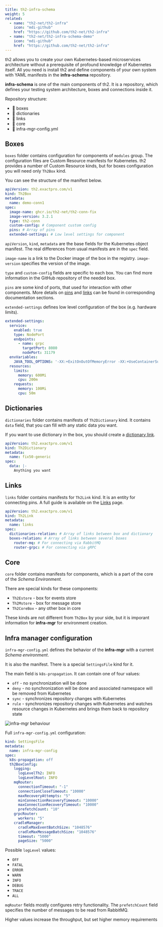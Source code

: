 ```yaml
---
title: th2-infra-schema
weight: 5
related:
  - name: "th2-net/th2-infra"
    icon: "mdi-github"
    href: "https://github.com/th2-net/th2-infra"
  - name: "th2-net/th2-infra-schema-demo"
    icon: "mdi-github"
    href: "https://github.com/th2-net/th2-infra"
---
```


th2 allows you to create your own Kubernetes-based microservices architecture without a prerequisite of profound knowledge of Kubernetes itself. 
All you need is install th2 and define components of your own system with YAML manifests in the **infra-schema** repository.

<!--more-->

**infra-schema** is one of the main components of th2. 
It is a repository, which defines your testing system architecture, boxes and connections inside it.

Repository structure:
- 📁 boxes
- 📁 dictionaries
- 📁 links
- 📁 core
- 📄 infra-mgr-config.yml

## Boxes

`boxes` folder contains configuration for components of `modules` group. 
The configuration files are Custom Resource manifests for Kubernetes. 
th2 provides a number of <term term="Custom resource">Custom Resource</term> kinds, but for boxes configuration you will need only `Th2Box` kind.

You can see the structure of the manifest below.

```yaml
apiVersion: th2.exactpro.com/v1
kind: Th2Box
metadata:
  name: demo-conn1
spec:
  image-name: ghcr.io/th2-net/th2-conn-fix
  image-version: 3.2.1 
  type: th2-conn
  custom-config: # Component custom config
  pins: # Array of pins
  extended-settings: # Low level settings for component
```

`apiVersion`, `kind`, `metadata` are the base fields for the Kubernetes object manifest. 
The real differences from usual manifests are in the `spec` field.

`image-name` is a link to the Docker image of the box in the registry.
`image-version` specifies the version of the image.

`type` and `custom-config` fields are specific to each box. 
You can find more information in the GitHub repository of the needed box.

`pins` are some kind of ports, that used for interaction with other components. 
More details on [pins](./th2-infra-schema/pins) and [links](./th2-infra-schema/links) can be found in corresponding documentation sections.

`extended-settings` defines low level configuration of the box (e.g. hardware limits).

```yaml
extended-settings:
  service:
    enabled: true
    type: NodePort
    endpoints:
      - name: grpc
        targetPort: 8080
        nodePort: 31179
  envVariables:
    JAVA_TOOL_OPTIONS: '-XX:+ExitOnOutOfMemoryError -XX:+UseContainerSupport -XX:MaxRAMPercentage=85'
  resources:
    limits:
      memory: 600Mi
      cpu: 200m
    requests:
      memory: 100Mi
      cpu: 50m
```

## Dictionaries

`dictionaries` folder contains manifests of `Th2Dictionary` kind. 
It contains `data` field, that you can fill with any static data you want.

If you want to use dictionary in the box, you should create a [dictionary link](./th2-infra-schema/links).

```yaml
apiVersion: th2.exactpro.com/v1
kind: Th2Dictionary
metadata:
  name: fix50-generic
spec:
  data: |-
    Anything you want
```

## Links

`links` folder contains manifests for `Th2Link` kind. 
It is an entity for connecting pins. 
A full guide is available on the [Links](./th2-infra-schema/links) page.

```yaml
apiVersion: th2.exactpro.com/v1
kind: Th2Link
metadata:
  name: links
spec:
  dictionaries-relation: # Array of links between box and dictionary
  boxes-relation: # Array of links between several boxes
    router-mq: # For connecting via RabbitMQ
    router-grpc: # For connecting via gRPC
```

## Core

`core` folder contains manifests for components, which is a part of the core of the *Schema Environment*. 

There are special kinds for these components:
- `Th2Estore` - box for events store
- `Th2Mstore` - box for message store
- `Th2CoreBox` - any other box in core

These kinds are not different from `Th2Box` by your side, but it is imporant information for **infra-mgr** for environment creation.

## Infra manager configuration

`infra-mgr-config.yml` defines the behavior of the **infra-mgr** with a current *Schema environment*.

It is also the manifest. There is a special `SettingsFile` kind for it.

The main field is `k8s-propagation`. It can contain one of four values:
- `off`  - no synchronization will be done 
- `deny` - no synchronization will be done and associated namespace will be removed from Kubernetes
- `sync` - synchronizes repository changes with Kubernetes
- `rule` - synchronizes repository changes with Kubernetes and watches resource changes in Kubernetes and brings them back to repository state

![infra-mgr behaviour](/img/infrastructure/mgr-behaviour.png)

Full `infra-mgr-config.yml` configuration:

```yaml
kind: SettingsFile
metadata:
  name: infra-mgr-config
spec:
  k8s-propagation: off
  th2BoxConfig:
    logging:
      logLevelTh2: INFO
      logLevelRoot: INFO
    mqRouter:
      connectionTimeout: "-1"
      connectionCloseTimeout: "10000"
      maxRecoveryAttempts: "5"
      minConnectionRecoveryTimeout: "10000"
      maxConnectionRecoveryTimeout: "10000"
      prefetchCount: "10"
    grpcRouter:
      workers: "5"
    cradleManager:
      cradleMaxEventBatchSize: "1048576"
      cradleMaxMessageBatchSize: "1048576"
      timeout: "5000"
      pageSize: "5000"
```

Possible `logLevel` values:
- `OFF`
- `FATAL`
- `ERROR`
- `WARN`
- `INFO`
- `DEBUG`
- `TRACE`
- `ALL`

`mqRouter` fields mostly configures retry functionality. 
The `prefetchCount` field specifies the number of messages to be read from RabbitMQ.
<notice info >

Higher values increase the throughput, but set higher memory requirements

</notice >
